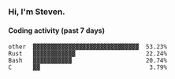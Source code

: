 ### Hi, I'm Steven.

#### Coding activity (past 7 days)
```
other  ▓▓▓▓▓▓▓▓▓▓▓▓▓▓▓▓▓▓▓▓▓▓▓▓▓▓▓▓▓▓  53.23%
Rust   ▓▓▓▓▓▓▓▓▓▓▓▓                    22.24%
Bash   ▓▓▓▓▓▓▓▓▓▓▓                     20.74%
C      ▓▓                               3.79%
```
